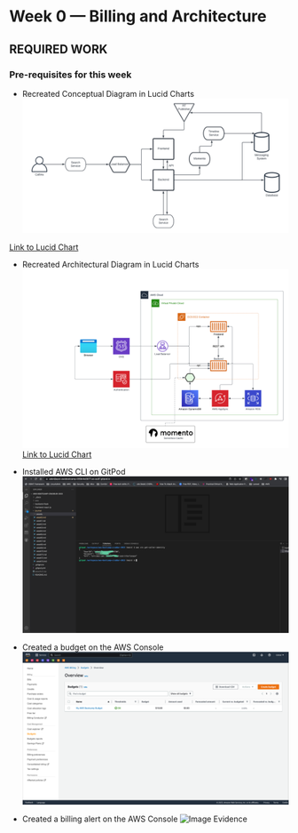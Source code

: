 # Week 0 — Billing and Architecture

## REQUIRED WORK

### Pre-requisites for this week

- Recreated Conceptual Diagram in Lucid Charts
![Image Evidence](assets/Cruddur-ConceptualDiagram.png)

[Link to Lucid Chart](https://lucid.app/lucidchart/f6ff3234-50b6-4784-83f0-25608d62bd88/edit?viewport_loc=-624%2C-95%2C2714%2C1542%2Ce-eyg~~ZNQ5a&invitationId=inv_358226f5-de8c-4f49-a7d7-8356958371af)

- Recreated Architectural Diagram in Lucid Charts
![Image Evidence](assets/Cruddur-ArchitecturalDiagram.png)
[Link to Lucid Chart](https://lucid.app/lucidchart/f6ff3234-50b6-4784-83f0-25608d62bd88/edit?viewport_loc=-265%2C-2%2C3088%2C1754%2C0_0&invitationId=inv_358226f5-de8c-4f49-a7d7-8356958371af)


- Installed AWS CLI on GitPod
![Image Evidence](assets/awscli.png)

- Created a budget on the AWS Console
![Image Evidence](assets/budget.png)

- Created a billing alert on the AWS Console
![Image Evidence](assets/alert.png)

